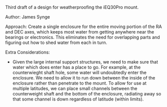 Third draft of a design for weatherproofing the iEQ30Pro mount.

Author: James Synge

Approach: Create a single enclosure for the entire moving portion of the
RA and DEC axes, which keeps most water from getting anywhere near the bearings or electronics. This eliminates the need for overlapping parts and figuring out how to shed water from each in turn.

Extra Considerations:

*  Given the large internal support structures, we need to make sure
   that water which does enter has a place to go. For example, at the
   counterwieght shaft hole, some water will undoubtedly enter the enclosure. We need to allow it to run down between the inside of
   the enclosure rather than penetrate to the mount. To allow for use
   at multiple latitudes, we can place small channels between the
   counterweight shaft and the bottom of the enclosure, radiating
   away so that some channel is down regardless of latitude (within
   limits).
